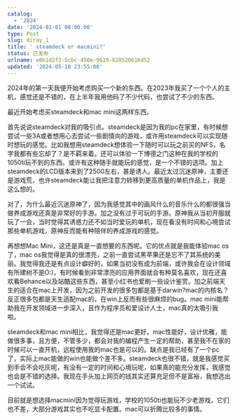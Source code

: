 ```yaml
---
catalog:
  - '2024'
date: '2024-01-01 08:00:00'
type: Post
slug: diray_1
title: ' steamdeck or macmini?'
status: 已发布
urlname: e0b1d2f3-5cbc-450e-9619-828520616d52
updated: '2024-05-10 23:55:00'
---
```


2024年的第一天我便开始考虑购买一个新的东西。在2023年我买了一个个人的主机，感觉还是不错的，在上半年我用他码了不少代码，也尝试了不少的东西。


最近开始考虑买steamdeck和mac mini这两样东西。


首先说说steamdeck对我的吸引点。steamdeck是因为我的pc在家里，有时候想尝试一些3A或者想用心去尝试一些剧情向的游戏，或许用steamdeck可以实现随时想玩的感觉。比如我想用steamdeck想体验一下随时可以玩之前买的NFS，名字我都有些忘却了？是不羁来着。还可以体验一下博德之门这种在我的学校的1050ti玩不到的东西。或许有这种随手就能玩的感觉，是一个不错的选项。加上steamdeck的LCD版本来到了2500左右，甚是诱人。最近太过沉迷原神，主要还是游戏荒，也许steamdeck能让我把注意力转移到更高质量的单机作品上，我是这么想的。


对了，为什么最近沉迷原神了，因为我感觉其中的画风什么的音乐什么的都很强当做养成游戏还真是非常好的手游。加之没有过于可玩的手游。原神我从当初开服就玩了一会，当时觉得其诱惑力还不如当时爱玩的单机，现在看没有时间和心境尝试那些单机游戏，原神反而能有种陪伴的养成游戏的感觉。


再想想Mac Mini，这还是真是一直想要的东西呢。它的优点就是我能体验mac os了，mac os我觉得是真的很漂亮，之前一直尝试黑苹果还是忘不了其系统的美丽。我觉得我还是有点设计癖好的，如果当初没有成为前端，或许我会在设计领域有所建树不是O:)，有时候看到非常漂亮的应用界面就会有种莫名喜欢，现在还喜欢看Behance以及站酷这些东西，甚至小红书也爱刷一些设计鉴赏。加之前端天生的适合在mac上开发，因为之前开发的很多包都是基于darwin?mac的内核名？反正很多包都是天生适配mac的，在win上反而有些很麻烦的bug。mac mini能帮助我在开发领域进一步深入，且作为程序员和爱设计人士，mac真的太吸引我啦。


steamdeck和mac mini相比，我觉得还是mac更好。mac性能好，设计优雅，能做很多事，且方便，不管多少，都会对我的编程产生一定的帮助，甚至我不在家的时候可以一直开机，远程使用我的mac也是可以的。缺点是我已经有了一个pc了，实际上mac能做的win也能做个差不多。steamdeck也很不错，就是我感觉买到手会不会吃灰呢，有没有一定的时间和心境玩呢，如果真的能充分发挥，我感觉也会是不错的选择。我现在手头加上网页的钱其实还算充足但不是富裕，我想选出一个试试。


目前就是想选择macmini因为觉得玩游戏，学校的1050ti也能玩不少老游戏，它们也不差，大部分游戏其实也不吃显卡配置。mac可以折腾比较多的事情。

